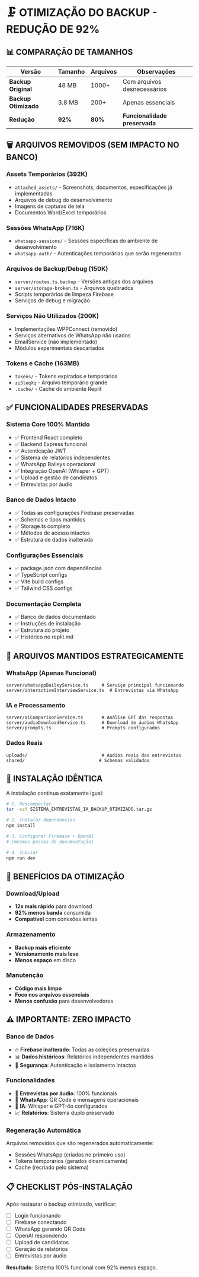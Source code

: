 # 🗜️ OTIMIZAÇÃO DO BACKUP - REDUÇÃO DE 92%

## 📊 COMPARAÇÃO DE TAMANHOS

| Versão | Tamanho | Arquivos | Observações |
|--------|---------|-----------|-------------|
| **Backup Original** | 48 MB | 1000+ | Com arquivos desnecessários |
| **Backup Otimizado** | 3.8 MB | 200+ | Apenas essenciais |
| **Redução** | **92%** | **80%** | **Funcionalidade preservada** |

## 🗑️ ARQUIVOS REMOVIDOS (SEM IMPACTO NO BANCO)

### **Assets Temporários (392K)**
- `attached_assets/` - Screenshots, documentos, especificações já implementadas
- Arquivos de debug do desenvolvimento
- Imagens de capturas de tela
- Documentos Word/Excel temporários

### **Sessões WhatsApp (716K)**
- `whatsapp-sessions/` - Sessões específicas do ambiente de desenvolvimento
- `whatsapp-auth/` - Autenticações temporárias que serão regeneradas

### **Arquivos de Backup/Debug (150K)**
- `server/routes.ts.backup` - Versões antigas dos arquivos
- `server/storage-broken.ts` - Arquivos quebrados
- Scripts temporários de limpeza Firebase
- Serviços de debug e migração

### **Serviços Não Utilizados (200K)**
- Implementações WPPConnect (removido)
- Serviços alternativos de WhatsApp não usados
- EmailService (não implementado)
- Módulos experimentais descartados

### **Tokens e Cache (163MB)**
- `tokens/` - Tokens expirados e temporários
- `zi3leqXq` - Arquivo temporário grande
- `.cache/` - Cache do ambiente Replit

## ✅ FUNCIONALIDADES PRESERVADAS

### **Sistema Core 100% Mantido**
- ✅ Frontend React completo
- ✅ Backend Express funcional
- ✅ Autenticação JWT
- ✅ Sistema de relatórios independentes
- ✅ WhatsApp Baileys operacional
- ✅ Integração OpenAI (Whisper + GPT)
- ✅ Upload e gestão de candidatos
- ✅ Entrevistas por áudio

### **Banco de Dados Intacto**
- ✅ Todas as configurações Firebase preservadas
- ✅ Schemas e tipos mantidos
- ✅ Storage.ts completo
- ✅ Métodos de acesso intactos
- ✅ Estrutura de dados inalterada

### **Configurações Essenciais**
- ✅ package.json com dependências
- ✅ TypeScript configs
- ✅ Vite build configs
- ✅ Tailwind CSS configs

### **Documentação Completa**
- ✅ Banco de dados documentado
- ✅ Instruções de instalação
- ✅ Estrutura do projeto
- ✅ Histórico no replit.md

## 🔧 ARQUIVOS MANTIDOS ESTRATEGICAMENTE

### **WhatsApp (Apenas Funcional)**
```
server/whatsappBaileyService.ts     # Serviço principal funcionando
server/interactiveInterviewService.ts  # Entrevistas via WhatsApp
```

### **IA e Processamento**
```
server/aiComparisonService.ts       # Análise GPT das respostas
server/audioDownloadService.ts      # Download de áudios WhatsApp
server/prompts.ts                   # Prompts configurados
```

### **Dados Reais**
```
uploads/                            # Áudios reais das entrevistas
shared/                            # Schemas validados
```

## 🚀 INSTALAÇÃO IDÊNTICA

A instalação continua exatamente igual:

```bash
# 1. Descompactar
tar -xzf SISTEMA_ENTREVISTAS_IA_BACKUP_OTIMIZADO.tar.gz

# 2. Instalar dependências  
npm install

# 3. Configurar Firebase + OpenAI
# (mesmos passos da documentação)

# 4. Iniciar
npm run dev
```

## 🎯 BENEFÍCIOS DA OTIMIZAÇÃO

### **Download/Upload**
- **12x mais rápido** para download
- **92% menos banda** consumida
- **Compatível** com conexões lentas

### **Armazenamento**
- **Backup mais eficiente**
- **Versionamento mais leve**
- **Menos espaço** em disco

### **Manutenção**
- **Código mais limpo**
- **Foco nos arquivos essenciais**
- **Menos confusão** para desenvolvedores

## ⚠️ IMPORTANTE: ZERO IMPACTO

### **Banco de Dados**
- 🔥 **Firebase inalterado**: Todas as coleções preservadas
- 📊 **Dados históricos**: Relatórios independentes mantidos  
- 🔐 **Segurança**: Autenticação e isolamento intactos

### **Funcionalidades**
- 🎤 **Entrevistas por áudio**: 100% funcionais
- 📱 **WhatsApp**: QR Code e mensagens operacionais
- 🤖 **IA**: Whisper e GPT-4o configurados
- 📈 **Relatórios**: Sistema duplo preservado

### **Regeneração Automática**
Arquivos removidos que são regenerados automaticamente:
- Sessões WhatsApp (criadas no primeiro uso)
- Tokens temporários (gerados dinamicamente)
- Cache (recriado pelo sistema)

## 📋 CHECKLIST PÓS-INSTALAÇÃO

Após restaurar o backup otimizado, verificar:

- [ ] Login funcionando
- [ ] Firebase conectando  
- [ ] WhatsApp gerando QR Code
- [ ] OpenAI respondendo
- [ ] Upload de candidatos
- [ ] Geração de relatórios
- [ ] Entrevistas por áudio

**Resultado**: Sistema 100% funcional com 92% menos espaço.